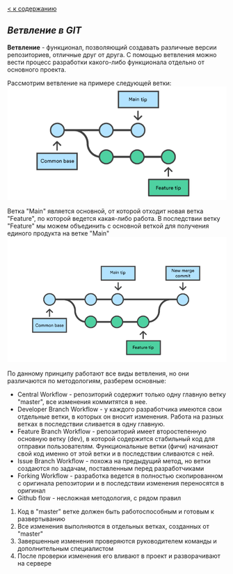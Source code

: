 [< к содержанию](/readme.md)

## ***Ветвление в GIT***

**Ветвление** - функционал, позволяющий создавать различные версии репозиториев, отличные друг от друга. С помощью ветвления можно вести процесс разработки какого-либо функционала отдельно от основного проекта.


Рассмотрим ветвление на примере следующей ветки:
![](./Branch.png)

Ветка "Main" является основной, от которой отходит новая ветка "Feature", по которой ведется какая-либо работа. В последствии ветку "Feature" мы можем объединить с основной веткой для получения единого продукта на ветке "Main"
![](./Branch1.png)

По данному принципу работают все виды ветвления, но они различаются по методологиям, разберем основные:
- Central Workflow - репозиторий содержит только одну главную ветку "master", все изменения коммитятся в нее.
- Developer Branch Workflow - у каждого разработчика имеются свои отдельные ветки, в которых он вносит изменения. Работа на разных ветках в последствии сливается в одну главную.
- Feature Branch Workflow - репозиторий имеет второстепенную основную ветку (dev), в которой содержится стабильный код для отправки пользователям. Функциональные ветки (фичи) начинают свой код именно от этой ветки и в последствии сливаются с ней.
- Issue Branch Workflow - похожа на предыдущий метод, но ветки создаются по задачам, поставленным перед разработчиками
- Forking Workflow - разработка ведется в полностью скопированном с оригинала репозитории и в последствии изменения переносятся в оригинал
- Github flow - несложная методология, с рядом правил
1. Код в "master" ветке должен быть работоспособным и готовым к развертыванию
2. Все изменения выполняются в отдельных ветках, созданных от "master"
3. Завершенные изменения проверяются руководителем команды и дополнительным специалистом
4. После проверки изменения его вливают в проект и разворачивают на сервере